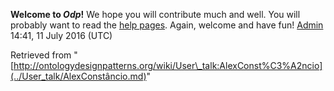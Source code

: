 __Welcome to _Odp_!__ We hope you will contribute much and well. 
You will probably want to read the [help pages](http://ontologydesignpatterns.org/wiki/Help:Contents "Help:Contents"). Again, welcome and have fun! [Admin](../User/ValentinaPresutti.md "User:ValentinaPresutti") 14:41, 11 July 2016 (UTC)





Retrieved from "[http://ontologydesignpatterns.org/wiki/User\_talk:AlexConst%C3%A2ncio](../User_talk/AlexConstâncio.md)"
